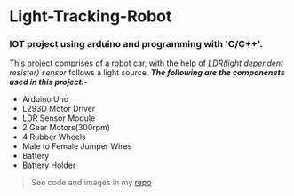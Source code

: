 # Light-Tracking-Robot
### IOT project using arduino and programming with 'C/C++'.
This project comprises of a robot car, with the help of *LDR(light dependent resister) sensor* follows a light source. 
**_The following are the componenets used in this project:-_**
- Arduino Uno
- L293D Motor Driver
- LDR Sensor Module
- 2 Gear Motors(300rpm)
- 4 Rubber Wheels
- Male to Female Jumper Wires
- Battery 
- Battery Holder
> See code and images in my [repo](https://github.com/dharanidhar-uzrnqn/Light-Tracking-Robot)
